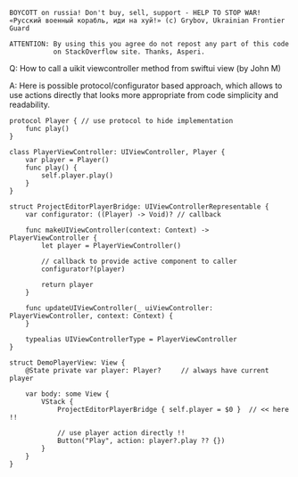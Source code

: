 ```
BOYCOTT on russia! Don't buy, sell, support - HELP TO STOP WAR!
«Русский военный корабль, иди на хуй!» (c) Grybov, Ukrainian Frontier Guard

ATTENTION: By using this you agree do not repost any part of this code
           on StackOverflow site. Thanks, Asperi.
```

Q: How to call a uikit viewcontroller method from swiftui view (by John M)

A: Here is possible protocol/configurator based approach, which allows to use actions directly that looks more appropriate from code simplicity and readability.

```
protocol Player { // use protocol to hide implementation
    func play()
}

class PlayerViewController: UIViewController, Player {
    var player = Player()
    func play() {
        self.player.play()
    }
}

struct ProjectEditorPlayerBridge: UIViewControllerRepresentable {
    var configurator: ((Player) -> Void)? // callback

    func makeUIViewController(context: Context) -> PlayerViewController {
        let player = PlayerViewController()

        // callback to provide active component to caller
        configurator?(player)

        return player
    }

    func updateUIViewController(_ uiViewController: PlayerViewController, context: Context) {
    }

    typealias UIViewControllerType = PlayerViewController
}

struct DemoPlayerView: View {
    @State private var player: Player?     // always have current player

    var body: some View {
        VStack {
            ProjectEditorPlayerBridge { self.player = $0 }  // << here !!

            // use player action directly !!
            Button("Play", action: player?.play ?? {})
        }
    }
}

```

